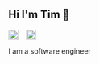 ## Hi  I'm Tim  👋  
<div style="display: flex; align-items: center; gap: 10px;">
    <a href="https://www.linkedin.com/in/timothy-mccormack-ii/" target="_blank" style="text-decoration: none;">
        <img src="https://upload.wikimedia.org/wikipedia/commons/c/ca/LinkedIn_logo_initials.png" alt="LinkedIn Logo" style="width: 20px; height: 20px; vertical-align: middle; margin-right: 5px;">
    </a>
    <a href="mailto:timmccormack88@gmail.com" target="_blank" style="text-decoration: none;">
        <img src="https://img.icons8.com/color/48/000000/gmail.png" alt="Gmail Logo" style="width: 20px; height: 20px; vertical-align: middle; margin-right: 5px;">
    </a>
</div>




I am a software engineer




<!--
**TMack88/TMack88** is a ✨ _special_ ✨ repository because its `README.md` (this file) appears on your GitHub profile.

Here are some ideas to get you started:


- 📫 

-->
